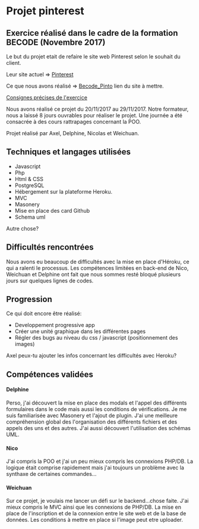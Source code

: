 # Projet pinterest

## Exercice réalisé dans le cadre de la formation BECODE (Novembre 2017)

Le but du projet etait de refaire le site web Pinterest selon le souhait du client. 

Leur site actuel =>  [Pinterest](https://www.pinterest.com/)

Ce que nous avons réalisé => [Becode_Pinto]() lien du site à mettre. 

[Consignes précises de l'exercice](https://github.com/becodeorg/Lovelace-promo-2/blob/master/Projects/projet-pinterest/readme.md)

Nous avons réalisé ce projet du 20/11/2017 au 29/11/2017.
Notre formateur, nous a laissé 8 jours ouvrables pour réaliser le projet. Une journée a été consacrée à des cours rattrapages concernant la POO.

Projet réalisé par Axel, Delphine, Nicolas et Weichuan.

## Techniques et langages utilisées
* Javascript 
* Php
* Html & CSS
* PostgreSQL
* Hébergement sur la plateforme Heroku.
* MVC
* Masonery
* Mise en place des card Github
* Schema uml

Autre chose? 

## Difficultés rencontrées
Nous avons eu beaucoup de difficultés avec la mise en place d'Héroku, ce qui a ralenti le processus. Les compétences limitées en back-end de Nico, Weichuan et Delphine ont fait que nous sommes resté bloqué plusieurs jours sur quelques lignes de codes.

## Progression
Ce qui doit encore être réalisé: 
* Developpement progressive app
* Créer une unité graphique dans les différentes pages
* Régler des bugs au niveau du css / javascript (positionnement des images) 

Axel peux-tu ajouter les infos concernant les difficultés avec Heroku? 

## Compétences validées

#### Delphine 
Perso, j'ai découvert la mise en place des modals et l'appel des différents formulaires dans le code mais aussi les conditions de vérifications. Je me suis familiarisée avec Masonery et l'ajout de plugin. J'ai une meilleure compréhension global des l'organisation des différents fichiers et des appels des uns et des autres. J'ai aussi découvert l'utilisation des schémas UML. 

#### Nico 
J'ai compris la POO et j'ai un peu mieux compris les connexions PHP/DB. La logique était comprise rapidement mais j'ai toujours un problème avec la synthaxe de certaines commandes...

#### Weichuan 

Sur ce projet, je voulais me lancer un défi sur le backend...chose faite. 
J'ai mieux compris le MVC ainsi que les connexions de PHP/DB. La mise en place de l'inscription et de la connexion entre le site web et de la base de données. Les conditions à mettre en place si l'image peut etre uploader.
